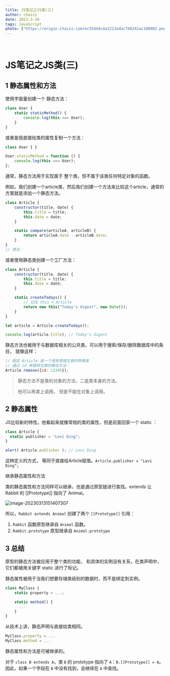 ```yaml
---
title: JS笔记之JS类(三)
author: chaizz
date: 2023-3-10
tags: JavaScript
photo: ["https://origin.chaizz.com/ec55444c4a1211edac740242ac190002.png"]
---
```


​         

<!--more-->

# JS笔记之JS类(三)

## 1 静态属性和方法

使用字面量创建一个 静态方法：

```js
class User {
    static staticMethod() {
        console.log(this === User);
    }
}
```

或者是我直接给类的属性复制一个方法：

```js
class User { }

User.staticMethod = function () {
    console.log(this === User);
};
```

通常，静态方法用于实现属于 整个类，但不属于该类任何特定对象的函数。

例如，我们创建一个article类，然后我们创建一个方法来比较这个article，通常的方案就是添加一个静态方法。

```js
class Article {
    constructor(title, date) {
        this.title = title;
        this.date = date;
    }

    static compare(articleA, articleB) {
        return articleA.date - articleB.date;
    }
}
// 用法：
```

或者使用静态类创建一个工厂方法：

```js
class Article {
    constructor(title, date) {
        this.title = title;
        this.date = date;
    }

    static createTodays() {
        // 记住 this = Article
        return new this("Today's digest", new Date());
    }
}

let article = Article.createTodays();

console.log(article.title); // Today's digest
```

静态方法也被用于与数据库相关的公共类，可以用于搜索/保存/删除数据库中的条目， 就像这样：

```js
// 假定 Article 是一个用来管理文章的特殊类
// 通过 id 来移除文章的静态方法：
Article.remove({id: 12345});
```

> 静态方法不是类的对象的方法，二是类本身的方法。
>
> 他可以再类上调用， 但是不能在对象上调用。



## 2 静态属性

JS比较新的特性。他看起来就像常规的类的属性，但是前面回家一个 static ：

```js
class Article {
  static publisher = "Levi Ding";
}

alert( Article.publisher ); // Levi Ding
```

这种定义的方式， 等同于直接给Article赋值。`Article.publisher = "Levi Ding";`


继承静态属性和方法

类的静态属性和方法同样可以继承，也是通过原型链进行查找。extends 让 Rabbit 的 [[Prototype]] 指向了 Animal。

![image-20230313151407307](https://origin.chaizz.com/tc/image-20230313151407307.png)



所以，`Rabbit extends Animal` 创建了两个 `[[Prototype]]` 引用：

1. `Rabbit` 函数原型继承自 `Animal` 函数。
2. `Rabbit.prototype` 原型继承自 `Animal.prototype`



## 3 总结

原型的静态方法被应用于整个类的功能， 和具体的实例没有关系，在类声明中，它们都被用关键字 static 进行了标记。

静态属性被用于当我们想要存储类级别的数据时，而不是绑定到实例。

```js
class MyClass {
    static property = ...;

    static method() {
      ...
    }
}
```

从技术上讲，静态声明与直接给类相同。

```js
MyClass.property = ...
MyClass.method = ...
```

静态属性和方法是可被继承的。

对于 `class B extends A`，类 `B` 的 prototype 指向了 `A`：`B.[[Prototype]] = A`。因此，如果一个字段在 `B` 中没有找到，会继续在 `A` 中查找。
